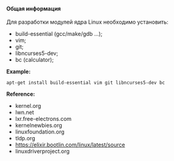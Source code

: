 #### Общая информация

Для разработки модулей ядра Linux необходимо установить:
- build-essential (gcc/make/gdb ...);
- vim;
- git;
- libncurses5-dev;
- bc (calculator);

**Example:**
```
apt-get install build-essential vim git libncurses5-dev bc
```
**Reference:**

- kernel.org
- lwn.net
- lxr.free-electrons.com
- kernelnewbies.org
- linuxfoundation.org
- tldp.org
- https://elixir.bootlin.com/linux/latest/source
- linuxdriverproject.org

